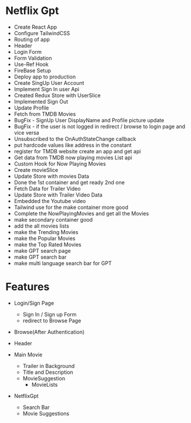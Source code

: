 # Netflix Gpt

- Create React App
- Configure TailwindCSS
- Routing of app
- Header
- Login Form
- Form Validation
- Use-Ref Hook 
- FireBase Setup
- Deploy app to production
- Create SingUp User Account
- Implement Sign In user Api
- Created Redux Store with UserSlice
- Implemented Sign Out
- Update Profile
- Fetch from TMDB Movies
- BugFix - SignUp User DisplayName and Profile picture update
- BugFix - if the user is not logged in redirect / browse to login page and vice versa
- Unsubscribed to the OnAuthStateChange callback
- put hardcode values like address in the constant
- register for TMDB website create an app and get api
- Get data from TMDB now playing movies List api
- Custom Hook for Now Playing Movies
- Create movieSlice
- Update Store with movies Data
- Done the 1st container and get ready 2nd one
- Fetch Data for Trailer Video
- Update Store with Trailer Video Data
- Embedded the Youtube video
- Tailwind use for the make container more good
- Complete the NowPlayingMovies and get all the Movies
- make secondary container good
- add the all movies lists
- make the Trending Movies
- make the Popular Movies
- make the Top Rated Movies
- make GPT search page
- make GPT search bar
- make multi language search bar for GPT

# Features
- Login/Sign Page
    - Sign In / Sign up Form
    - redirect to Browse Page
- Browse(After Authentication)
 - Header
 - Main Movie
    - Trailer in Background
    - Title and Description
    - MovieSuggestion
        - MovieLists

- NetflixGpt
    - Search Bar
    - Movie Suggestions
